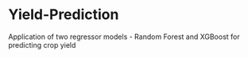 # Yield-Prediction
Application of two regressor models - Random Forest and XGBoost for predicting crop yield 
